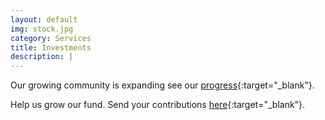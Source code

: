 ```yaml
---
layout: default
img: stock.jpg
category: Services
title: Investments
description: |
---
```

  Our growing community is expanding see our [progress](https://drive.google.com/open?id=1KrLqLKerkWa_FCb829znDd8dpQWlw9QJ){:target="_blank"}.

  Help us grow our fund. Send your contributions [here](https://drive.google.com/open?id=1JZvzP1XdaM1q7PiHbI3sFAY8y3W3zx_N){:target="_blank"}.
